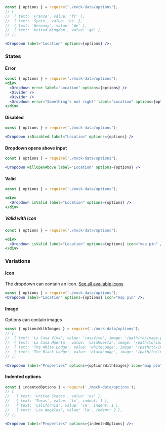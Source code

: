 ```jsx
const { options } = require('./mock-data/options');
// [
//  { text: 'France', value: 'fr' },
//  { text: 'Spain', value: 'es' },
//  { text: 'Germany', value: 'de' },
//  { text: 'United Kingdom', value: 'gb' },
// ];

<Dropdown label="Location" options={options} />;
```

### States

#### Error

```jsx
const { options } = require('./mock-data/options');
<div>
  <Dropdown error label="Location" options={options} />
  <Divider />
  <Divider />
  <Dropdown error="Something's not right" label="Location" options={options} />
</div>
```

#### Disabled

```jsx
const { options } = require('./mock-data/options');

<Dropdown isDisabled label="Location" options={options} />
```

#### Dropdown opens above input

```jsx
const { options } = require('./mock-data/options');

<Dropdown willOpenAbove label="Location" options={options} />
```

#### Valid

```jsx
const { options } = require('./mock-data/options');

<div>
  <Dropdown isValid label="Location" options={options} />
</div>
```

##### Valid with Icon

```jsx
const { options } = require('./mock-data/options');

<div>
  <Dropdown isValid label="Location" options={options} icon="map pin" />
</div>
```

### Variations

#### Icon

The dropdown can contain an icon. [See all available icons](https://react.semantic-ui.com/elements/icon#icon-set)

```jsx
const { options } = require('./mock-data/options');
<Dropdown label="Location" options={options} icon="map pin" />;
```

#### Image

Options can contain images

```jsx
const { optionsWithImages } = require('./mock-data/options');
// [
//  { text: 'La Casa Viva', value: 'casaViva', image: '/path/to/image.png' },
//  { text: 'La Casa Muerta', value: 'casaMuerta', image: '/path/to/image.png' },
//  { text: 'The White Lodge', value: 'whiteLodge', image: '/path/to/image.png' },
//  { text: 'The Black Lodge', value: 'blackLodge', image: '/path/to/image.png' },
// ];

<Dropdown label="Properties" options={optionsWithImages} icon="map pin" />;
```

#### Indented options

```jsx
const { indentedOptions } = require('./mock-data/options');
// [
//   { text: 'United States', value: 'us' }, 
//   { text: 'Texas', value: 'tx', indent: 1 },
//   { text: 'California', value: 'ca', indent: 1 },
//   { text: 'Los Angeles', value: 'la', indent: 2 },
// ];

<Dropdown label="Properties" options={indentedOptions} />;
```
